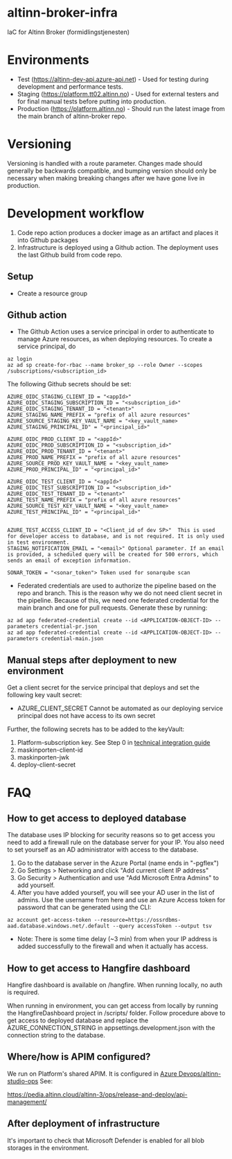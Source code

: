 # altinn-broker-infra
IaC for Altinn Broker (formidlingstjenesten)

# Environments

* Test (https://altinn-dev-api.azure-api.net) - Used for testing during development and performance tests.
* Staging (https://platform.tt02.altinn.no) - Used for external testers and for final manual tests before putting into production.
* Production (https://platform.altinn.no) - Should run the latest image from the main branch of altinn-broker repo.

# Versioning

Versioning is handled with a route parameter. Changes made should generally be backwards compatible, and bumping version should only be necessary when making breaking changes after we have gone live in production.

# Development workflow
1. Code repo action produces a docker image as an artifact and places it into Github packages
2. Infrastructure is deployed using a Github action. The deployment uses the last Github build from code repo.


## Setup
* Create a resource group

## Github action

* The Github Action uses a service principal in order to authenticate to manage Azure resources, as when deploying resources. To create a service principal, do
```
az login
az ad sp create-for-rbac --name broker_sp --role Owner --scopes /subscriptions/<subscription_id>
```

The following Github secrets should be set:
``` 
AZURE_OIDC_STAGING_CLIENT_ID = "<appId>"
AZURE_OIDC_STAGING_SUBSCRIPTION_ID = "<subscription_id>"
AZURE_OIDC_STAGING_TENANT_ID = "<tenant>"
AZURE_STAGING_NAME_PREFIX = "prefix of all azure resources"
AZURE_SOURCE_STAGING_KEY_VAULT_NAME = "<key_vault_name>
AZURE_STAGING_PRINCIPAL_ID" = "<principal_id>"

AZURE_OIDC_PROD_CLIENT_ID = "<appId>"
AZURE_OIDC_PROD_SUBSCRIPTION_ID = "<subscription_id>"
AZURE_OIDC_PROD_TENANT_ID = "<tenant>"
AZURE_PROD_NAME_PREFIX = "prefix of all azure resources"
AZURE_SOURCE_PROD_KEY_VAULT_NAME = "<key_vault_name>
AZURE_PROD_PRINCIPAL_ID" = "<principal_id>"

AZURE_OIDC_TEST_CLIENT_ID = "<appId>"
AZURE_OIDC_TEST_SUBSCRIPTION_ID = "<subscription_id>"
AZURE_OIDC_TEST_TENANT_ID = "<tenant>"
AZURE_TEST_NAME_PREFIX = "prefix of all azure resources"
AZURE_SOURCE_TEST_KEY_VAULT_NAME = "<key_vault_name>
AZURE_TEST_PRINCIPAL_ID" = "<principal_id>"


AZURE_TEST_ACCESS_CLIENT_ID = "<Client_id of dev SP>"  This is used for developer access to database, and is not required. It is only used in test environment. 
STAGING_NOTIFICATION_EMAIL = "<email>" Optional parameter. If an email is provided, a scheduled query will be created for 500 errors, which sends an email of exception information.

SONAR_TOKEN = "<sonar_token"> Token used for sonarqube scan
```

* Federated credentials are used to authorize the pipeline based on the repo and branch. This is the reason why we do not need client secret in the pipeline. Because of this, we need one federated credential for the main branch and one for pull requests. Generate these by running:
```
az ad app federated-credential create --id <APPLICATION-OBJECT-ID> --parameters credential-pr.json
az ad app federated-credential create --id <APPLICATION-OBJECT-ID> --parameters credential-main.json
```

## Manual steps after deployment to new environment

Get a client secret for the service principal that deploys and set the following key vault secret:
* AZURE_CLIENT_SECRET
Cannot be automated as our deploying service principal does not have access to its own secret

Further, the following secrets has to be added to the keyVault: 
1. Platform-subscription key. See Step 0 in [technical integration guide](https://github.com/Altinn/altinn-broker/blob/main/docs/get-started.md)
2. maskinporten-client-id
3. maskinporten-jwk
4. deploy-client-secret

# FAQ

## How to get access to deployed database

The database uses IP blocking for security reasons so to get access you need to add a firewall rule on the database server for your IP. You also need to set yourself as an AD administrator with access to the database.

1. Go to the database server in the Azure Portal (name ends in "-pgflex")
2. Go Settings > Networking and click "Add current client IP address"
3. Go Security > Authentication and use "Add Microsoft Entra Admins" to add yourself.
4. After you have added yourself, you will see your AD user in the list of admins. Use the username from here and use an Azure Access token for password that can be generated using the CLI:
```
az account get-access-token --resource=https://ossrdbms-aad.database.windows.net/.default --query accessToken --output tsv
```

* Note: There is some time delay (~3 min) from when your IP address is added successfully to the firewall and when it actually has access.

## How to get access to Hangfire dashboard

Hangfire dashboard is available on /hangfire. When running locally, no auth is required.  

When running in environment, you can get access from locally by running the HangfireDashboard project in /scripts/ folder. Follow procedure above to get access to deployed database and replace the AZURE_CONNECTION_STRING in appsettings.development.json with the connection string to the database.


## Where/how is APIM configured?

We run on Platform's shared APIM. It is configured in [Azure Devops/altinn-studio-ops](https://dev.azure.com/brreg/altinn-studio-ops/_git/altinn-studio-ops) See:

https://pedia.altinn.cloud/altinn-3/ops/release-and-deploy/api-management/


## After deployment of infrastructure
It's important to check that Microsoft Defender is enabled for all blob storages in the environment. 